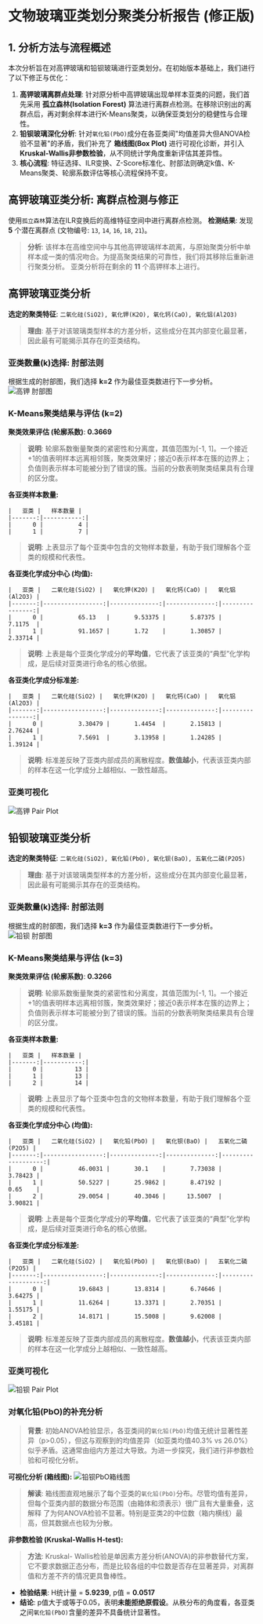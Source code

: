 
# 文物玻璃亚类划分聚类分析报告 (修正版)

## 1. 分析方法与流程概述


本次分析旨在对高钾玻璃和铅钡玻璃进行亚类划分。在初始版本基础上，我们进行了以下修正与优化：

1.  **高钾玻璃离群点处理**: 针对原分析中高钾玻璃出现单样本亚类的问题，我们首先采用 **孤立森林(Isolation Forest)** 算法进行离群点检测。在移除识别出的离群点后，再对剩余样本进行K-Means聚类，以确保亚类划分的稳健性与合理性。
2.  **铅钡玻璃深化分析**: 针对`氧化铅(PbO)`成分在各亚类间"均值差异大但ANOVA检验不显著"的矛盾，我们补充了 **箱线图(Box Plot)** 进行可视化诊断，并引入 **Kruskal-Wallis非参数检验**，从不同统计学角度重新评估其差异性。
3.  **核心流程**: 特征选择、ILR变换、Z-Score标准化、肘部法则确定k值、K-Means聚类、轮廓系数评估等核心流程保持不变。


## 高钾玻璃亚类分析: 离群点检测与修正
使用`孤立森林`算法在ILR变换后的高维特征空间中进行离群点检测。
**检测结果**: 发现 **5** 个潜在离群点 (文物编号: `13`, `14`, `16`, `18`, `21`)。
> **分析**: 该样本在高维空间中与其他高钾玻璃样本疏离，与原始聚类分析中单样本成一类的情况吻合。为提高聚类结果的可靠性，我们将其移除后重新进行聚类分析。
亚类分析将在剩余的 **11** 个高钾样本上进行。


## 高钾玻璃亚类分析
**选定的聚类特征**: `二氧化硅(SiO2), 氧化钾(K2O), 氧化钙(CaO), 氧化铝(Al2O3)`
> **理由**: 基于对该玻璃类型样本的方差分析，这些成分在其内部变化最显著，因此最有可能揭示其存在的亚类结构。


### 亚类数量(k)选择: 肘部法则
根据生成的肘部图，我们选择 **k=2** 作为最佳亚类数进行下一步分析。
![高钾 肘部图](elbow_plot_高钾.png)

### K-Means聚类结果与评估 (k=2)
**聚类效果评估 (轮廓系数)**: **0.3669**
> **说明**: 轮廓系数衡量聚类的紧密性和分离度，其值范围为[-1, 1]。一个接近+1的值表明样本远离相邻簇，聚类效果好；接近0表示样本在簇的边界上；负值则表示样本可能被分到了错误的簇。当前的分数表明聚类结果具有合理的区分度。


**各亚类样本数量:**

```
|   亚类 |   样本数量 |
|-------:|-----------:|
|      0 |          4 |
|      1 |          7 |
```
> **说明**: 上表显示了每个亚类中包含的文物样本数量，有助于我们理解各个亚类的规模和代表性。


**各亚类化学成分中心 (均值):**

```
|   亚类 |   二氧化硅(SiO2) |   氧化钾(K2O) |   氧化钙(CaO) |   氧化铝(Al2O3) |
|-------:|-----------------:|--------------:|--------------:|----------------:|
|      0 |          65.13   |       9.53375 |       5.87375 |         7.1175  |
|      1 |          91.1657 |       1.72    |       1.30857 |         2.33714 |
```
> **说明**: 上表是每个亚类化学成分的**平均值**，它代表了该亚类的“典型”化学构成，是后续对亚类进行命名的核心依据。


**各亚类化学成分标准差:**

```
|   亚类 |   二氧化硅(SiO2) |   氧化钾(K2O) |   氧化钙(CaO) |   氧化铝(Al2O3) |
|-------:|-----------------:|--------------:|--------------:|----------------:|
|      0 |          3.30479 |       1.4454  |       2.15813 |         2.76244 |
|      1 |          7.5691  |       3.13958 |       1.24285 |         1.39124 |
```
> **说明**: 标准差反映了亚类内部成员的离散程度。**数值越小**，代表该亚类内部的样本在这一化学成分上越相似、一致性越高。


### 亚类可视化
![高钾 Pair Plot](pairplot_高钾.png)

## 铅钡玻璃亚类分析
**选定的聚类特征**: `二氧化硅(SiO2), 氧化铅(PbO), 氧化钡(BaO), 五氧化二磷(P2O5)`
> **理由**: 基于对该玻璃类型样本的方差分析，这些成分在其内部变化最显著，因此最有可能揭示其存在的亚类结构。


### 亚类数量(k)选择: 肘部法则
根据生成的肘部图，我们选择 **k=3** 作为最佳亚类数进行下一步分析。
![铅钡 肘部图](elbow_plot_铅钡.png)

### K-Means聚类结果与评估 (k=3)
**聚类效果评估 (轮廓系数)**: **0.3266**
> **说明**: 轮廓系数衡量聚类的紧密性和分离度，其值范围为[-1, 1]。一个接近+1的值表明样本远离相邻簇，聚类效果好；接近0表示样本在簇的边界上；负值则表示样本可能被分到了错误的簇。当前的分数表明聚类结果具有合理的区分度。


**各亚类样本数量:**

```
|   亚类 |   样本数量 |
|-------:|-----------:|
|      0 |         13 |
|      1 |         13 |
|      2 |         14 |
```
> **说明**: 上表显示了每个亚类中包含的文物样本数量，有助于我们理解各个亚类的规模和代表性。


**各亚类化学成分中心 (均值):**

```
|   亚类 |   二氧化硅(SiO2) |   氧化铅(PbO) |   氧化钡(BaO) |   五氧化二磷(P2O5) |
|-------:|-----------------:|--------------:|--------------:|-------------------:|
|      0 |          46.0031 |       30.1    |       7.73038 |            3.78423 |
|      1 |          50.5227 |       25.9862 |       8.47192 |            0.65    |
|      2 |          29.0054 |       40.3046 |      13.5007  |            3.90821 |
```
> **说明**: 上表是每个亚类化学成分的**平均值**，它代表了该亚类的“典型”化学构成，是后续对亚类进行命名的核心依据。


**各亚类化学成分标准差:**

```
|   亚类 |   二氧化硅(SiO2) |   氧化铅(PbO) |   氧化钡(BaO) |   五氧化二磷(P2O5) |
|-------:|-----------------:|--------------:|--------------:|-------------------:|
|      0 |          19.6843 |       13.8314 |       6.74646 |            3.64275 |
|      1 |          11.6264 |       13.3371 |       2.70351 |            1.55175 |
|      2 |          14.8171 |       15.5008 |       9.62008 |            3.45181 |
```
> **说明**: 标准差反映了亚类内部成员的离散程度。**数值越小**，代表该亚类内部的样本在这一化学成分上越相似、一致性越高。


### 亚类可视化
![铅钡 Pair Plot](pairplot_铅钡.png)

### 对氧化铅(PbO)的补充分析
> **背景**: 初始ANOVA检验显示，各亚类间的`氧化铅(PbO)`均值无统计显著性差异（p>0.05），但这与观察到的均值差异（如亚类均值40.3%
vs 26.0%）似乎矛盾。这通常由组内方差过大导致。为进一步探究，我们进行非参数检验和可视化分析。

**可视化分析 (箱线图):**
![铅钡PbO箱线图](boxplot_pbo_qianbei.png)
> **解读**: 箱线图直观地展示了每个亚类的`氧化铅(PbO)`分布。尽管均值有差异，但每个亚类内部的数据分布范围（由箱体和须表示）很广且有大量重叠，这解释
了为何ANOVA检验不显著。特别是亚类2的中位数（箱内横线）最高，但其数据点也较为分散。

**非参数检验 (Kruskal-Wallis H-test):**
> **方法**: Kruskal-
Wallis检验是单因素方差分析(ANOVA)的非参数替代方案，它不要求数据正态分布，而是比较各组的中位数是否存在显著差异，对离群值和方差不齐的情况更具鲁棒性。
- **检验结果**: H统计量 = **5.9239**, p值 = **0.0517**
- **结论**: p值大于或等于0.05，表明**未能拒绝原假设**。从秩分布的角度看，各亚类之间`氧化铅(PbO)`含量的差异不具备统计显著性。
